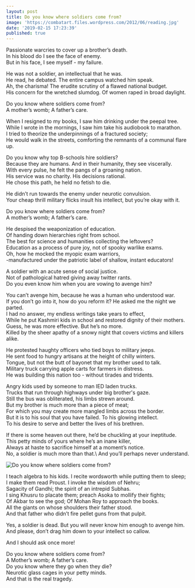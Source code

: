 ```yaml
---
layout: post
title: Do you know where soldiers come from?
image: 'https://combatart.files.wordpress.com/2012/06/reading.jpg'
date: '2019-02-15 17:23:39'
published: true
---
```


Passionate warcries to cover up a brother’s death.\
In his blood do I see the face of enemy.\
But in his face, I see myself - my failure.

He was not a soldier, an intellectual that he was.\
He read, he debated. The entire campus watched him speak.\
Ah, the charisma! The erudite scrutiny of a flawed national budget.\
His concern for the wretched slumdog. Of women raped in broad daylight.

Do you know where soldiers come from?\
A mother’s womb; A father’s care.

When I resigned to my books, I saw him drinking under the peepal tree.\
While I wrote in the mornings, I saw him take his audiobook to marathon.\
I tried to theorize the underpinnings of a fractured society;\
He would walk in the streets, comforting the remnants of a communal flare up.

Do you know why top B-schools hire soldiers?\
Because they are humans. And in their humanity, they see viscerally.\
With every pulse, he felt the pangs of a groaning nation.\
His service was no charity. His decisions rational.\
He chose this path, he held no fetish to die.

He didn’t run towards the enemy under neurotic convulsion.\
Your cheap thrill military flicks insult his intellect, but you’re okay with it.

Do you know where soldiers come from?\
A mother’s womb; A father’s care.

He despised the weaponization of education.\
Of handing down hierarchies right from school.\
The best for science and humanities collecting the leftovers?\
Education as a process of pure joy, not of spooky warlike exams.\
Oh, how he mocked the myopic exam warriors,\
-manufactured under the patriotic label of shallow, instant educators!

A soldier with an acute sense of social justice.\
Not of pathological hatred giving away twitter rants.\
Do you even know him when you are vowing to avenge him?

You can’t avenge him, because he was a human who understood war.\
If you don’t go into it, how do you reform it? He asked me the night we parted.\
I had no answer, my endless writings take years to effect,\
While he put Kashmiri kids in school and restored dignity of their mothers.\
Guess, he was more effective. But he’s no more.\
Killed by the sheer apathy of a snowy night that covers victims and killers alike.


He protested haughty officers who tied boys to military jeeps.\
He sent food to hungry artisans at the height of chilly winters.\
Tongue, but not the butt of bayonet that my brother used to talk.\
Military truck carrying apple carts for farmers in distress.\
He was building this nation too - without tirades and tridents.

Angry kids used by someone to man IED laden trucks.\
Trucks that run through highways under big brother's gaze.\
Still the bus was obliterated, his limbs strewn around.\
But my brother is much more than a piece of meat;\
For which you may create more mangled limbs across the border.\
But it is to his soul that you have failed. To his glowing intellect.\
To his desire to serve and better the lives of his brethren.

If there is some heaven out there, he’d be chuckling at your ineptitude.\
This petty minds of yours where he’s an inane killer,\
Always at haste to sacrifice himself at a moment’s notice.\
No, a soldier is much more than that.\ 
And you’ll perhaps never understand.

![Do you know where soldiers come from?](https://combatart.files.wordpress.com/2012/06/reading.jpg)

I teach algebra to his kids. I recite wordsworth while putting them to sleep;\
I make them read Proust. I invoke the wisdom of Nehru;\
Sagacity of Gandhi; the spirit of an intrepid Subhas.\
I sing Khusru to placate them; preach Asoka to mollify their fights;\
Of Akbar to see the god; Of Mohan Roy to approach the books.\
All the giants on whose shoulders their father stood.\
And that father who didn’t fire pellet guns from that pulpit.

Yes, a soldier is dead. But you will never know him enough to avenge him.\
And please, don’t drag him down to your intellect so callow.

And I should ask once more!

Do you know where soldiers come from?\
A Mother’s womb; A father’s care.\
Do you know where they go when they die?\
Neurotic glass cages in your petty minds.\
And that is the real tragedy.
